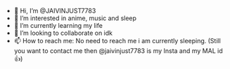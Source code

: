 - 👋 Hi, I’m @JAIVINJUST7783
- 👀 I’m interested in anime, music and sleep
- 🌱 I’m currently learning my life
- 💞️ I’m looking to collaborate on idk
- 📫 How to reach me: No need to reach me i am currently sleeping. (Still you want to contact me then @jaivinjust7783 is my Insta and my MAL id👍)

<!---
JAIVINJUST7783/JAIVINJUST7783 is a ✨ special ✨ repository because its `README.md` (this file) appears on your GitHub profile.
You can click the Preview link to take a look at your changes.
--->
